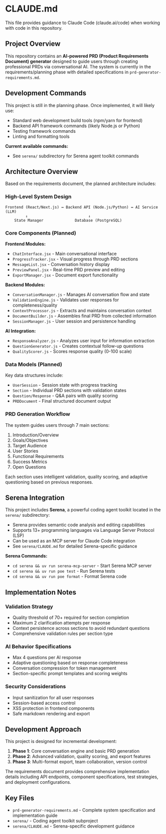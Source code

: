 # CLAUDE.md

This file provides guidance to Claude Code (claude.ai/code) when working with code in this repository.

## Project Overview

This repository contains an **AI-powered PRD (Product Requirements Document) generator** designed to guide users through creating professional PRDs via conversational AI. The system is currently in the requirements/planning phase with detailed specifications in `prd-generator-requirements.md`.

## Development Commands

This project is still in the planning phase. Once implemented, it will likely use:
- Standard web development build tools (npm/yarn for frontend)
- Backend API framework commands (likely Node.js or Python)
- Testing framework commands
- Linting and formatting tools

**Current available commands:**
- See `serena/` subdirectory for Serena agent toolkit commands

## Architecture Overview

Based on the requirements document, the planned architecture includes:

### High-Level System Design
```
Frontend (React/Next.js) ↔ Backend API (Node.js/Python) ↔ AI Service (LLM)
         ↓                           ↓
    State Manager              Database (PostgreSQL)
```

### Core Components (Planned)

**Frontend Modules:**
- `ChatInterface.jsx` - Main conversational interface
- `ProgressTracker.jsx` - Visual progress through PRD sections
- `MessageList.jsx` - Conversation history display
- `PreviewPanel.jsx` - Real-time PRD preview and editing
- `ExportManager.jsx` - Document export functionality

**Backend Modules:**
- `ConversationManager.js` - Manages AI conversation flow and state
- `ValidationEngine.js` - Validates user responses for completeness/quality
- `ContextProcessor.js` - Extracts and maintains conversation context
- `DocumentBuilder.js` - Assembles final PRD from collected information
- `SessionManager.js` - User session and persistence handling

**AI Integration:**
- `ResponseAnalyzer.js` - Analyzes user input for information extraction
- `QuestionGenerator.js` - Creates contextual follow-up questions
- `QualityScorer.js` - Scores response quality (0-100 scale)

### Data Models (Planned)

Key data structures include:
- `UserSession` - Session state with progress tracking
- `Section` - Individual PRD sections with validation states
- `Question/Response` - Q&A pairs with quality scoring
- `PRDDocument` - Final structured document output

### PRD Generation Workflow

The system guides users through 7 main sections:
1. Introduction/Overview
2. Goals/Objectives  
3. Target Audience
4. User Stories
5. Functional Requirements
6. Success Metrics
7. Open Questions

Each section uses intelligent validation, quality scoring, and adaptive questioning based on previous responses.

## Serena Integration

This project includes **Serena**, a powerful coding agent toolkit located in the `serena/` subdirectory:

- Serena provides semantic code analysis and editing capabilities
- Supports 13+ programming languages via Language Server Protocol (LSP)
- Can be used as an MCP server for Claude Code integration
- See `serena/CLAUDE.md` for detailed Serena-specific guidance

**Serena Commands:**
- `cd serena && uv run serena-mcp-server` - Start Serena MCP server
- `cd serena && uv run poe test` - Run Serena tests
- `cd serena && uv run poe format` - Format Serena code

## Implementation Notes

### Validation Strategy
- Quality threshold of 70+ required for section completion
- Maximum 2 clarification attempts per response
- Context persistence across sections to avoid redundant questions
- Comprehensive validation rules per section type

### AI Behavior Specifications
- Max 4 questions per AI response
- Adaptive questioning based on response completeness
- Conversation compression for token management
- Section-specific prompt templates and scoring weights

### Security Considerations
- Input sanitization for all user responses
- Session-based access control
- XSS protection in frontend components
- Safe markdown rendering and export

## Development Approach

This project is designed for incremental development:
1. **Phase 1**: Core conversation engine and basic PRD generation
2. **Phase 2**: Advanced validation, quality scoring, and export features  
3. **Phase 3**: Multi-format export, team collaboration, version control

The requirements document provides comprehensive implementation details including API endpoints, component specifications, test strategies, and deployment configurations.

## Key Files

- `prd-generator-requirements.md` - Complete system specification and implementation guide
- `serena/` - Coding agent toolkit subproject
- `serena/CLAUDE.md` - Serena-specific development guidance